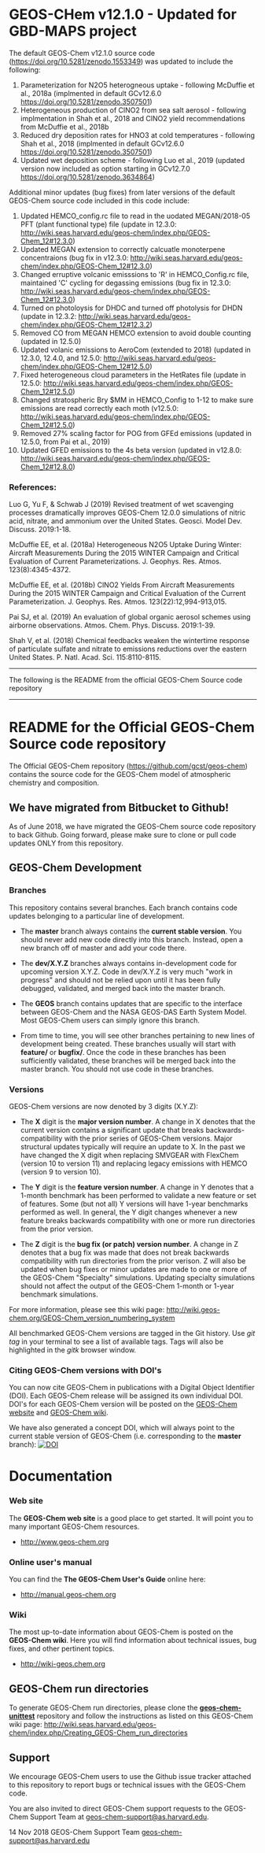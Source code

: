 # GEOS-CHem v12.1.0 - Updated for GBD-MAPS project

The default GEOS-Chem v12.1.0 source code (https://doi.org/10.5281/zenodo.1553349) was updated to include the following:

1. Parameterization for N2O5 heterogneous uptake - following McDuffie et al., 2018a (implmented in default GCv12.6.0 https://doi.org/10.5281/zenodo.3507501)
2. Heterogeneous production of ClNO2 from sea salt aerosol - following implmentation in Shah et al., 2018 and ClNO2 yield recommendations from McDuffie et al., 2018b
3. Reduced dry deposition rates for HNO3 at cold temperatures - following Shah et al., 2018 (implmented in default GCv12.6.0 https://doi.org/10.5281/zenodo.3507501)
4. Updated wet deposition scheme - following Luo et al., 2019 (updated version now included as option starting in GCv12.7.0 https://doi.org/10.5281/zenodo.3634864)

Additional minor updates (bug fixes) from later versions of the default GEOS-Chem source code included in this code include:
1. Updated HEMCO_config.rc file to read in the uodated MEGAN/2018-05 PFT (plant functional type) file (update in 12.3.0: http://wiki.seas.harvard.edu/geos-chem/index.php/GEOS-Chem_12#12.3.0) 
2. Updated MEGAN extension to correctly calcuatle monoterpene concentraions (bug fix in v12.3.0: http://wiki.seas.harvard.edu/geos-chem/index.php/GEOS-Chem_12#12.3.0)
2. Changed erruptive volcanic emisssions to 'R' in HEMCO_Config.rc file, maintained 'C' cycling for degassing emissions (bug fix in 12.3.0: http://wiki.seas.harvard.edu/geos-chem/index.php/GEOS-Chem_12#12.3.0)
4. Turned on photoloysis for DHDC and turned off photolysis for DHDN (update in 12.3.2: http://wiki.seas.harvard.edu/geos-chem/index.php/GEOS-Chem_12#12.3.2) 
5. Removed CO from MEGAN HEMCO extension to avoid double counting (updated in 12.5.0)
6. Updated volanic emissions to AeroCom (extended to 2018) (updated in 12.3.0, 12.4.0, and 12.5.0: http://wiki.seas.harvard.edu/geos-chem/index.php/GEOS-Chem_12#12.5.0)
7. Fixed heterogeneous cloud parameters in the HetRates file (update in 12.5.0: http://wiki.seas.harvard.edu/geos-chem/index.php/GEOS-Chem_12#12.5.0)
8. Changed stratospheric Bry $MM in HEMCO_Config to 1-12 to make sure emissions are read correctly each moth (v12.5.0: http://wiki.seas.harvard.edu/geos-chem/index.php/GEOS-Chem_12#12.5.0)
9. Removed 27% scaling factor for POG from GFEd emissions (updated in 12.5.0, from Pai et al., 2019)
10. Updated GFED emissions to the 4s beta version (updated in v12.8.0: http://wiki.seas.harvard.edu/geos-chem/index.php/GEOS-Chem_12#12.8.0)


### References:
Luo G, Yu F, & Schwab J (2019) Revised treatment of wet scavenging processes dramatically improves GEOS-Chem 12.0.0 simulations of nitric acid, nitrate, and ammonium over the United States. Geosci. Model Dev. Discuss. 2019:1-18.

McDuffie EE, et al. (2018a) Heterogeneous N2O5 Uptake During Winter: Aircraft Measurements During the 2015 WINTER Campaign and Critical Evaluation of Current Parameterizations. J. Geophys. Res. Atmos. 123(8):4345-4372.

McDuffie EE, et al. (2018b) ClNO2 Yields From Aircraft Measurements During the 2015 WINTER Campaign and Critical Evaluation of the Current Parameterization. J. Geophys. Res. Atmos. 123(22):12,994-913,015.

Pai SJ, et al. (2019) An evaluation of global organic aerosol schemes using airborne observations. Atmos. Chem. Phys. Discuss. 2019:1-39.

Shah V, et al. (2018) Chemical feedbacks weaken the wintertime response of particulate sulfate and nitrate to emissions reductions over the eastern United States. P. Natl. Acad. Sci. 115:8110-8115.


****
The following is the README from the official GEOS-Chem Source code repository
****


# README for the Official GEOS-Chem Source code repository

The Official GEOS-Chem repository (https://github.com/gcst/geos-chem) contains the source code for the GEOS-Chem model of atmospheric chemistry and composition. 

## We have migrated from Bitbucket to Github!
As of June 2018, we have migrated the GEOS-Chem source code repository to back Github.  Going forward, please make sure to clone or pull code updates ONLY from this repository.

## GEOS-Chem Development

### Branches
This repository contains several branches.  Each branch contains code updates belonging to a particular line of development.

 * The __master__ branch always contains the __current stable version__.  You should never add new code directly into this branch.  Instead, open a new branch off of master and add your code there.

 * The __dev/X.Y.Z__ branches always contains in-development code for upcoming version X.Y.Z.  Code in dev/X.Y.Z is very much "work in progress" and should not be relied upon until it has been fully debugged, validated, and merged back into the master branch.

 * The __GEOS__ branch contains updates that are specific to the interface between GEOS-Chem and the NASA GEOS-DAS Earth System Model.  Most GEOS-Chem users can simply ignore this branch.

 * From time to time, you will see other branches pertaining to new lines of development being created.  These branches usually will start with __feature/__ or __bugfix/__.  Once the code in these branches has been sufficiently validated, these branches will be merged back into the master branch.  You should not use code in these branches.

### Versions

GEOS-Chem versions are now denoted by 3 digits (X.Y.Z):

 * The __X__ digit is the __major version number__.  A change in X denotes that the current version contains a significant update that breaks backwards-compatibility with the prior series of GEOS-Chem versions.  Major structural updates typically will require an update to X.  In the past we have changed the X digit when replacing SMVGEAR with FlexChem (version 10 to version 11) and replacing legacy emissions with HEMCO (version 9 to version 10).

* The __Y__ digit is the __feature version number__.  A change in Y denotes that a 1-month benchmark has been performed to validate a new feature or set of features.  Some (but not all) Y versions will have 1-year benchmarks performed as well.  In general, the Y digit changes whenever a new feature  breaks backwards compatibility with one or more run directories from the prior version.

* The __Z__ digit is the __bug fix (or patch) version number__.   A change in Z denotes that a bug fix was made that does not break backwards compatibility with run directories from the prior verison.  Z will also be updated when bug fixes or minor updates are made to one or more of the GEOS-Chem "Specialty" simulations.  Updating specialty simulations should not affect the output of the GEOS-Chem 1-month or 1-year benchmark simulations.

For more information, please see this wiki page: http://wiki.geos-chem.org/GEOS-Chem_version_numbering_system

All benchmarked GEOS-Chem versions are tagged in the Git history. Use _git tag_ in your terminal to see a list of available tags. Tags will also be highlighted in the _gitk_ browser window.

### Citing GEOS-Chem versions with DOI's

You can now cite GEOS-Chem in publications with a Digital Object Identifier (DOI). Each GEOS-Chem release will be assigned its own individual DOI.  DOI's for each GEOS-Chem version will be posted on the [GEOS-Chem website](http://geos-chem.org) and [GEOS-Chem wiki](http://wiki.geos-chem.org).

We have also generated a concept DOI, which will always point to the current stable version of GEOS-Chem (i.e. corresponding to the __master__ branch): [![DOI](https://zenodo.org/badge/DOI/10.5281/zenodo.1343546.svg)](https://doi.org/10.5281/zenodo.1343546)

# Documentation

### Web site
The __GEOS-Chem web site__ is a good place to get started.  It will point you to many important GEOS-Chem resources.
* http://www.geos-chem.org

### Online user's manual
You can find the __The GEOS-Chem User's Guide__ online here:
* http://manual.geos-chem.org

### Wiki
The most up-to-date information about GEOS-Chem is posted on the __GEOS-Chem wiki__.  Here you will find information about technical issues, bug fixes, and other pertinent topics.
* http://wiki-geos.chem.org

## GEOS-Chem run directories
To generate GEOS-Chem run directories, please clone the [__geos-chem-unittest__](https://github.com/geoschem/geos-chem-unittest) repository and follow the instructions as listed on this GEOS-Chem wiki page: http://wiki.seas.harvard.edu/geos-chem/index.php/Creating_GEOS-Chem_run_directories

## Support 
We encourage GEOS-Chem users to use the Github issue tracker attached to this repository to report  bugs or technical issues with the GEOS-Chem code.

You are also invited to direct GEOS-Chem support requests to the GEOS-Chem Support Team at geos-chem-support@as.harvard.edu.

14 Nov 2018
GEOS-Chem Support Team
geos-chem-support@as.harvard.edu
